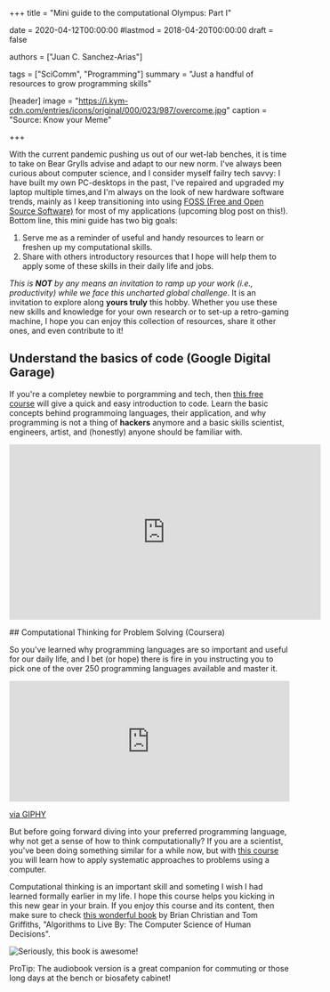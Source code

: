+++
title = "Mini guide to the computational Olympus: Part I"

date = 2020-04-12T00:00:00
#lastmod = 2018-04-20T00:00:00
draft = false

authors = ["Juan C. Sanchez-Arias"]

tags = ["SciComm", "Programming"]
summary = "Just a handful of resources to grow programming skills"

[header]
image = "https://i.kym-cdn.com/entries/icons/original/000/023/987/overcome.jpg"
caption = "Source: Know your Meme"

+++

With the current pandemic pushing us out of our wet-lab benches, it is time to take on Bear Grylls advise and adapt to our new norm. I've always been curious about computer science, and I consider myself failry tech savvy: I have built my own PC-desktops in the past, I've repaired and upgraded my laptop multiple times,and I'm always on the look of new hardware software trends, mainly as I keep transitioning into using [FOSS (Free and Open Source Software)](https://en.wikipedia.org/wiki/Free_and_open-source_software) for most of my applications (upcoming blog post on this!). Bottom line, this mini guide has two big goals:

1. Serve me as a reminder of useful and handy resources to learn or freshen up my computational skills.
2. Share with others introductory resources that I hope will help them to apply some of these skills in their daily life and jobs.

*This is **NOT** by any means an invitation to ramp up your work (i.e.,  productivity) while we face this uncharted global challenge*. It is an invitation to explore along **yours truly** this hobby. Whether you use these new skills and knowledge for your own research or to set-up a retro-gaming machine, I hope you can enjoy this collection of resources, share it other ones, and even contribute to it!

## Understand the basics of code (Google Digital Garage)

If you're a completey newbie to porgramming and tech, then [this free course](https://learndigital.withgoogle.com/digitalgarage/course/basics-code) will give a quick and easy introduction to code. Learn the basic concepts behind programmoing languages, their application, and why programming is not a thing of **hackers** anymore and a basic skills scientist, engineers, artist, and (honestly) anyone should be familiar with.

<p align="center">
<iframe width="560" height="315" src="https://www.youtube.com/embed/h_iEN7HR-Ys" frameborder="0" allow="accelerometer; autoplay; encrypted-media; gyroscope; picture-in-picture" allowfullscreen></iframe>
</p>
## Computational Thinking for Problem Solving (Coursera)

So you've learned why programming languages are so important and useful for our daily life, and I bet (or hope) there is fire in you instructing you to pick one of the over 250 programming languages available and master it. 

<div style="width:100%;height:0;padding-bottom:43%;position:relative;"><iframe src="https://giphy.com/embed/3ohuAxV0DfcLTxVh6w" width="100%" height="100%" style="position:absolute" frameBorder="0" class="giphy-embed" allowFullScreen></iframe></div><p><a href="https://giphy.com/gifs/starwars-star-wars-episode-2-3ohuAxV0DfcLTxVh6w">via GIPHY</a></p>

But before going forward diving into your preferred programming language, why not get a sense of how to think computationally? If you are a scientist, you've been doing something similar for a while now, but with [this course](https://www.coursera.org/learn/computational-thinking-problem-solving#syllabus) you will learn how to apply systematic approaches to problems using a computer.

Computational thinking is an important skill and someting I wish I had learned formally earlier in my life. I hope this course helps you kicking in this new gear in your brain. If you enjoy this course and its content, then make sure to check [this wonderful book](https://algorithmstoliveby.com/) by Brian Christian and Tom Griffiths, "Algorithms to Live By: The Computer Science of Human Decisions".

![Seriously, this book is awesome!](https://algorithmstoliveby.com/images/algorithms-to-live-by-brain.jpg)

ProTip: The audiobook version is a great companion for commuting or those long days at the bench or biosafety cabinet!